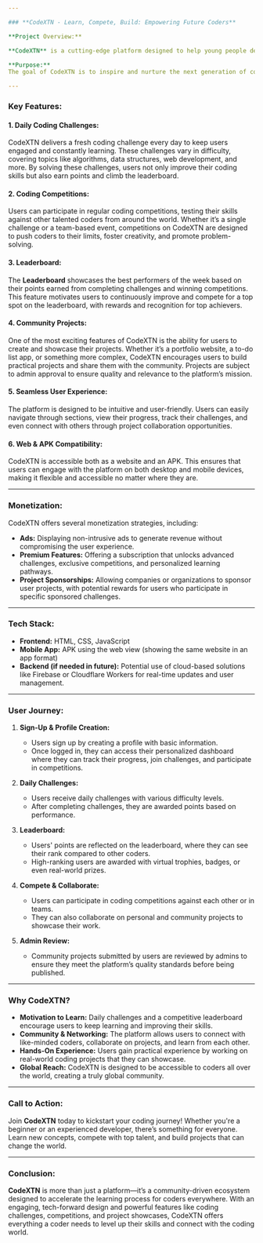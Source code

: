 ```yaml
---

### **CodeXTN - Learn, Compete, Build: Empowering Future Coders**

**Project Overview:**

**CodeXTN** is a cutting-edge platform designed to help young people develop their coding skills through engaging challenges, competitive contests, and the opportunity to create, share, and get recognition for their projects. With a vibrant, tech-forward design and an easy-to-navigate interface, CodeXTN makes learning and growing in the world of coding accessible to everyone, regardless of experience level.

**Purpose:**
The goal of CodeXTN is to inspire and nurture the next generation of coders by providing a platform that integrates learning with competition and practical experience. It focuses on providing daily coding challenges, hosting coding competitions, and encouraging users to build and showcase their personal projects to the community.

---
```


### **Key Features:**

#### **1. Daily Coding Challenges:**
CodeXTN delivers a fresh coding challenge every day to keep users engaged and constantly learning. These challenges vary in difficulty, covering topics like algorithms, data structures, web development, and more. By solving these challenges, users not only improve their coding skills but also earn points and climb the leaderboard.

#### **2. Coding Competitions:**
Users can participate in regular coding competitions, testing their skills against other talented coders from around the world. Whether it’s a single challenge or a team-based event, competitions on CodeXTN are designed to push coders to their limits, foster creativity, and promote problem-solving.

#### **3. Leaderboard:**
The **Leaderboard** showcases the best performers of the week based on their points earned from completing challenges and winning competitions. This feature motivates users to continuously improve and compete for a top spot on the leaderboard, with rewards and recognition for top achievers.

#### **4. Community Projects:**
One of the most exciting features of CodeXTN is the ability for users to create and showcase their projects. Whether it’s a portfolio website, a to-do list app, or something more complex, CodeXTN encourages users to build practical projects and share them with the community. Projects are subject to admin approval to ensure quality and relevance to the platform’s mission.

#### **5. Seamless User Experience:**
The platform is designed to be intuitive and user-friendly. Users can easily navigate through sections, view their progress, track their challenges, and even connect with others through project collaboration opportunities. 

#### **6. Web & APK Compatibility:**
CodeXTN is accessible both as a website and an APK. This ensures that users can engage with the platform on both desktop and mobile devices, making it flexible and accessible no matter where they are.

---

### **Monetization:**
CodeXTN offers several monetization strategies, including:

- **Ads:** Displaying non-intrusive ads to generate revenue without compromising the user experience.
- **Premium Features:** Offering a subscription that unlocks advanced challenges, exclusive competitions, and personalized learning pathways.
- **Project Sponsorships:** Allowing companies or organizations to sponsor user projects, with potential rewards for users who participate in specific sponsored challenges.

---

### **Tech Stack:**

- **Frontend:** HTML, CSS, JavaScript
- **Mobile App:** APK using the web view (showing the same website in an app format)
- **Backend (if needed in future):** Potential use of cloud-based solutions like Firebase or Cloudflare Workers for real-time updates and user management.
  
---

### **User Journey:**

1. **Sign-Up & Profile Creation:**
   - Users sign up by creating a profile with basic information.
   - Once logged in, they can access their personalized dashboard where they can track their progress, join challenges, and participate in competitions.

2. **Daily Challenges:**
   - Users receive daily challenges with various difficulty levels.
   - After completing challenges, they are awarded points based on performance.

3. **Leaderboard:**
   - Users' points are reflected on the leaderboard, where they can see their rank compared to other coders.
   - High-ranking users are awarded with virtual trophies, badges, or even real-world prizes.

4. **Compete & Collaborate:**
   - Users can participate in coding competitions against each other or in teams.
   - They can also collaborate on personal and community projects to showcase their work.

5. **Admin Review:**
   - Community projects submitted by users are reviewed by admins to ensure they meet the platform’s quality standards before being published.

---

### **Why CodeXTN?**
- **Motivation to Learn:** Daily challenges and a competitive leaderboard encourage users to keep learning and improving their skills.
- **Community & Networking:** The platform allows users to connect with like-minded coders, collaborate on projects, and learn from each other.
- **Hands-On Experience:** Users gain practical experience by working on real-world coding projects that they can showcase.
- **Global Reach:** CodeXTN is designed to be accessible to coders all over the world, creating a truly global community.

---

### **Call to Action:**

Join **CodeXTN** today to kickstart your coding journey! Whether you're a beginner or an experienced developer, there’s something for everyone. Learn new concepts, compete with top talent, and build projects that can change the world.

---

### **Conclusion:**
**CodeXTN** is more than just a platform—it’s a community-driven ecosystem designed to accelerate the learning process for coders everywhere. With an engaging, tech-forward design and powerful features like coding challenges, competitions, and project showcases, CodeXTN offers everything a coder needs to level up their skills and connect with the coding world.


